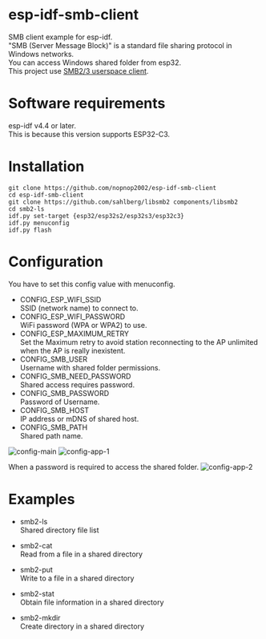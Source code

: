# esp-idf-smb-client
SMB client example for esp-idf.   
"SMB (Server Message Block)" is a standard file sharing protocol in Windows networks.   
You can access Windows shared folder from esp32.   
This project use [SMB2/3 userspace client](https://github.com/sahlberg/libsmb2).

# Software requirements
esp-idf v4.4 or later.   
This is because this version supports ESP32-C3.   

# Installation
```
git clone https://github.com/nopnop2002/esp-idf-smb-client
cd esp-idf-smb-client
git clone https://github.com/sahlberg/libsmb2 components/libsmb2
cd smb2-ls
idf.py set-target {esp32/esp32s2/esp32s3/esp32c3}
idf.py menuconfig
idf.py flash
```

# Configuration   
You have to set this config value with menuconfig.   
- CONFIG_ESP_WIFI_SSID   
SSID (network name) to connect to.
- CONFIG_ESP_WIFI_PASSWORD   
WiFi password (WPA or WPA2) to use.
- CONFIG_ESP_MAXIMUM_RETRY   
Set the Maximum retry to avoid station reconnecting to the AP unlimited when the AP is really inexistent.
- CONFIG_SMB_USER   
Username with shared folder permissions.
- CONFIG_SMB_NEED_PASSWORD   
Shared access requires password.
- CONFIG_SMB_PASSWORD   
Password of Username.
- CONFIG_SMB_HOST   
IP address or mDNS of shared host.   
- CONFIG_SMB_PATH   
Shared path name.

![config-main](https://user-images.githubusercontent.com/6020549/119461488-b5e0cb00-bd7a-11eb-8e7a-12e9a2859787.jpg)
![config-app-1](https://user-images.githubusercontent.com/6020549/169681869-234719cf-d043-467f-a339-abf0c2ac7eb6.jpg)

When a password is required to access the shared folder.
![config-app-2](https://user-images.githubusercontent.com/6020549/169681877-ce4da211-bc92-4546-995c-cc16bb65ba51.jpg)


# Examples
- smb2-ls   
 Shared directory file list

- smb2-cat   
 Read from a file in a shared directory

- smb2-put   
 Write to a file in a shared directory

- smb2-stat   
 Obtain file information in a shared directory

- smb2-mkdir   
 Create directory in a shared directory
